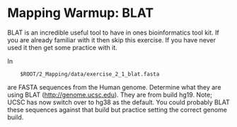 # Mapping Warmup: BLAT

BLAT is an incredible useful tool to have in ones bioinformatics tool kit. If you are already familiar with it then skip this exercise. If you have never used it then get some practice with it. 

In
```
	$ROOT/2_Mapping/data/exercise_2_1_blat.fasta
```

are FASTA sequences from the Human genome. Determine what they are using BLAT (http://genome.ucsc.edu). They are from build hg19. Note; UCSC has now switch over to hg38 as the default. You could probably BLAT these sequences against that build but practice setting the correct genome build. 



 